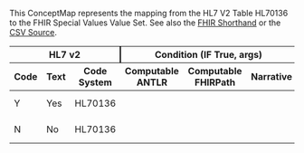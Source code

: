 
This ConceptMap represents the mapping from the HL7 V2 Table HL70136 to the FHIR Special Values Value Set. See also the <a href='https://github.com/HL7/v2-to-fhir/blob/master/tank/Table HL70136 to Special Values.fsh'>FHIR Shorthand</a> or the <a href='https://github.com/HL7/v2-to-fhir/blob/master/mappings/codesystems/HL7 Concept Map_ YesNoIndicator - Sheet1.csv'>CSV Source</a>.
<table class='grid'><thead>
<tr><th colspan='3' style='border-right: 2px solid black;'>HL7 v2</th><th colspan='3' style='border-right: 2px solid black;'>Condition (IF True, args)</th><th colspan='4'>HL7 FHIR</th><th rowspan='2'>Comments</th></tr>
<tr><th>Code</th><th>Text</th><th>Code System</th><th>Computable ANTLR</th><th>Computable FHIRPath</th><th>Narrative</th><th>Code</th><th>Proposed Extension</th><th>Display</th><th>Code System</th></tr></thead>
<tbody>
<tr><td>Y</td><td>Yes</td><td style='border-right: 2px'>HL70136</td><td style='border-right: 2px'></td><td style='border-right: 2px'></td><td style='border-right: 2px'></td><td>true</td><td style='border-right: 2px'></td><td style='border-right: 2px'></td><td><a href='http://terminology.hl7.org/CodeSystem/special-values.html'>http://terminology.hl7.org/CodeSystem/special-values</a></td><td style='border-right: 2px'></td></tr>
<tr><td>N</td><td>No</td><td style='border-right: 2px'>HL70136</td><td style='border-right: 2px'></td><td style='border-right: 2px'></td><td style='border-right: 2px'></td><td>false</td><td style='border-right: 2px'></td><td style='border-right: 2px'></td><td><a href='http://terminology.hl7.org/CodeSystem/special-values.html'>http://terminology.hl7.org/CodeSystem/special-values</a></td><td style='border-right: 2px'></td></tr>
</tbody></table>
